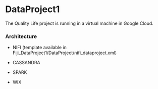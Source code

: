# DataProject1

The Quality Life project is running in a virtual machine in Google Cloud. 

### Architecture

- NIFI
(template available in Fiji_DataProject1/DataProject/nifi_dataproject.xml)

- CASSANDRA

- SPARK

- WIX
